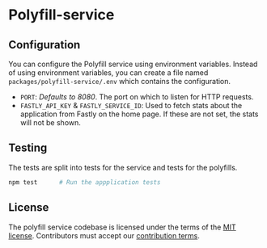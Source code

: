 
# Polyfill-service

## Configuration

You can configure the Polyfill service using environment variables. Instead of using environment variables, you can create a file named `packages/polyfill-service/.env` which contains the configuration.

* `PORT`: _Defaults to 8080_. The port on which to listen for HTTP requests.
* `FASTLY_API_KEY` & `FASTLY_SERVICE_ID`: Used to fetch stats about the application from Fastly on the home page. If these are not set, the stats will not be shown.

## Testing

The tests are split into tests for the service and tests for the polyfills.

```sh
npm test      # Run the appplication tests
```
## License

The polyfill service codebase is licensed under the terms of the [MIT license]. Contributors must accept our [contribution terms].

[contribution terms]: https://polyfill.io/v2/docs/contributing#contribution-terms
[Git]: https://git-scm.com/
[MIT license]: https://github.com/Financial-Times/polyfill-service/blob/master/LICENSE.md
[Node.js]: https://nodejs.org/
